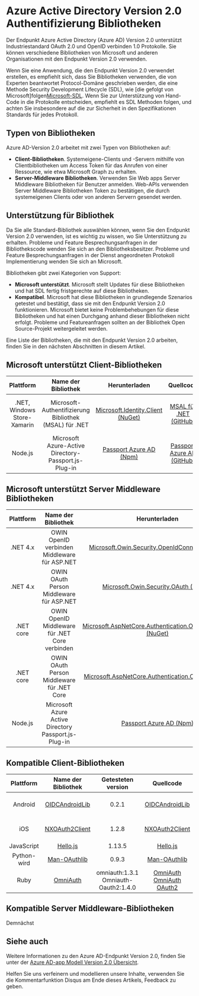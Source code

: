 <properties
   pageTitle="Azure Active Directory Version 2.0 Authentifizierung Bibliotheken | Microsoft Azure"
   description="Clientbibliotheken kompatibel und Server Middleware Bibliotheken und gehörende Bibliothek, Quelle und Beispiele Verknüpfungen, für den Azure-Active Directory-Version 2.0-Endpunkt."
   services="active-directory"
   documentationCenter=""
   authors="skwan"
   manager="mbaldwin"
   editor=""/>

<tags
   ms.service="active-directory"
   ms.devlang="na"
   ms.topic="article"
   ms.tgt_pltfrm="na"
   ms.workload="identity"
   ms.date="09/30/2016"
   ms.author="skwan;bryanla"/>


# <a name="azure-active-directory-v20-authentication-libraries"></a>Azure Active Directory Version 2.0 Authentifizierung Bibliotheken
Der Endpunkt Azure Active Directory (Azure AD) Version 2.0 unterstützt Industriestandard OAuth 2.0 und OpenID verbinden 1.0 Protokolle. Sie können verschiedene Bibliotheken von Microsoft und anderen Organisationen mit den Endpunkt Version 2.0 verwenden.

Wenn Sie eine Anwendung, die den Endpunkt Version 2.0 verwendet erstellen, es empfiehlt sich, dass Sie Bibliotheken verwenden, die von Experten beantwortet Protocol-Domäne geschrieben werden, die eine Methode Security Development Lifecycle (SDL), wie [die gefolgt von Microsoft]folgen[Microsoft-SDL]. Wenn Sie zur Unterstützung von Hand-Code in die Protokolle entscheiden, empfiehlt es SDL Methoden folgen, und achten Sie insbesondere auf die zur Sicherheit in den Spezifikationen Standards für jedes Protokoll.

## <a name="types-of-libraries"></a>Typen von Bibliotheken

Azure AD-Version 2.0 arbeitet mit zwei Typen von Bibliotheken auf:

- **Client-Bibliotheken**. Systemeigene-Clients und -Servern mithilfe von Clientbibliotheken um Access Token für das Anrufen von einer Ressource, wie etwa Microsoft Graph zu erhalten.
- **Server-Middleware Bibliotheken**. Verwenden Sie Web apps Server Middleware Bibliotheken für Benutzer anmelden. Web-APIs verwenden Server Middleware Bibliotheken Token zu bestätigen, die durch systemeigenen Clients oder von anderen Servern gesendet werden.

## <a name="library-support"></a>Unterstützung für Bibliothek
Da Sie alle Standard-Bibliothek auswählen können, wenn Sie den Endpunkt Version 2.0 verwenden, ist es wichtig zu wissen, wo Sie Unterstützung zu erhalten. Probleme und Feature Besprechungsanfragen in der Bibliothekscode wenden Sie sich an den Bibliotheksbesitzer. Probleme und Feature Besprechungsanfragen in der Dienst angeordneten Protokoll Implementierung wenden Sie sich an Microsoft.

Bibliotheken gibt zwei Kategorien von Support:

- **Microsoft unterstützt**. Microsoft stellt Updates für diese Bibliotheken und hat SDL fertig fristgerechte auf diese Bibliotheken.
- **Kompatibel**. Microsoft hat diese Bibliotheken in grundlegende Szenarios getestet und bestätigt, dass sie mit den Endpunkt Version 2.0 funktionieren. Microsoft bietet keine Problembehebungen für diese Bibliotheken und hat einen Durchgang anhand dieser Bibliotheken nicht erfolgt. Probleme und Featureanfragen sollten an der Bibliothek Open Source-Projekt weitergeleitet werden.

Eine Liste der Bibliotheken, die mit den Endpunkt Version 2.0 arbeiten, finden Sie in den nächsten Abschnitten in diesem Artikel.

## <a name="microsoft-supported-client-libraries"></a>Microsoft unterstützt Client-Bibliotheken
| Plattform| Name der Bibliothek| Herunterladen | Quellcode | Beispiel |
| :-: | :-: | :-: | :-: | :-: |
| .NET, Windows Store-Xamarin | Microsoft-Authentifizierung Bibliothek (MSAL) für .NET | [Microsoft.Identity.Client (NuGet)][ClientLib-NET-Lib] | [MSAL für .NET (GitHub)][ClientLib-NET-Repo] | [Beispiel für Windows-desktop-native client][ClientLib-NET-Sample] |
| Node.js | Microsoft Azure-Active Directory-Passport.js-Plug-in | [Passport Azure AD (Npm)][ClientLib-Node-Lib] | [Passport Azure AD (GitHub)][ClientLib-Node-Repo] | Demnächst |

<!--- COMMENTING OUT UNTIL THEY ARE READY
| iOS, Mac | Microsoft Authentication Library (MSAL) for ObjC | In development | In development | In development |
| Android | Microsoft Authentication Library (MSAL) for Android | In development | In development | In development |
| JavaScript | Microsoft Authentication Library (MSAL) for JavaScript | In development | In development | In development |
 -->

## <a name="microsoft-supported-server-middleware-libraries"></a>Microsoft unterstützt Server Middleware Bibliotheken
| Plattform| Name der Bibliothek| Herunterladen | Quellcode | Beispiel |
| :-: | :-: | :-: | :-: | :-: |
| .NET 4.x | OWIN OpenID verbinden Middleware für ASP.NET | [Microsoft.Owin.Security.OpenIdConnect (NuGet)][ServerLib-Net4-Owin-Oidc-Lib] | [Katana Project (CodePlex)][ServerLib-Net4-Owin-Oidc-Repo] | [Beispiel für Web app][ServerLib-Net4-Owin-Oidc-Sample] |
| .NET 4.x | OWIN OAuth Person Middleware für ASP.NET | [Microsoft.Owin.Security.OAuth (NuGet)][ServerLib-Net4-Owin-Oauth-Lib] | [Katana Project (CodePlex)][ServerLib-Net4-Owin-Oauth-Repo] | [Beispiel für die Web-API][ServerLib-Net4-Owin-Oauth-Sample] |
| .NET core | OWIN OpenID Middleware für .NET Core verbinden | [Microsoft.AspNetCore.Authentication.OpenIdConnect (NuGet)][ServerLib-NetCore-Owin-Oidc-Lib] | [ASP.NET-Sicherheit (GitHub)][ServerLib-NetCore-Owin-Oidc-Repo] | [Beispiel für Web app][ServerLib-NetCore-Owin-Oidc-Sample] |
| .NET core | OWIN OAuth Person Middleware für .NET Core | [Microsoft.AspNetCore.Authentication.OAuth (NuGet)][ServerLib-NetCore-Owin-Oauth-Lib] | [ASP.NET-Sicherheit (GitHub)][ServerLib-NetCore-Owin-Oauth-Repo] | Demnächst |
| Node.js | Microsoft Azure Active Directory Passport.js-Plug-in | [Passport Azure AD (Npm)][ServerLib-Node-Lib] | [Passport Azure AD (GitHub)][ServerLib-Node-Repo] | [Beispiel für Web app][ServerLib-Node-Sample] |
<!--- COMMENTING UNTIL SAMPLE IS AVAILABLE
| .NET 4.x, .NET Core | JSON Web Token Handler for .NET | [System.IdentityModel.Tokens.Jwt (NuGet)][ServerLib-Net-Jwt-Lib] | [Azure AD identity model extensions for .NET (GitHub)][ServerLib-Net-Jwt-Repo] | Coming soon |
--->
## <a name="compatible-client-libraries"></a>Kompatible Client-Bibliotheken
| Plattform| Name der Bibliothek | Getesteten version | Quellcode | Beispiel |
| :-: | :-: | :-: | :-: | :-: |
| Android | [OIDCAndroidLib](https://github.com/kalemontes/OIDCAndroidLib/wiki) | 0.2.1 | [OIDCAndroidLib](https://github.com/kalemontes/OIDCAndroidLib) | [Beispiel für systemeigene app](active-directory-v2-devquickstarts-android.md) |
| iOS | [NXOAuth2Client](https://github.com/nxtbgthng/OAuth2Client) | 1.2.8 | [NXOAuth2Client](https://github.com/nxtbgthng/OAuth2Client) | [Beispiel für systemeigene app](active-directory-v2-devquickstarts-ios.md)|
| JavaScript | [Hello.js](https://adodson.com/hello.js/) | 1.13.5 | [Hello.js](https://github.com/MrSwitch/hello.js) | Demnächst |
| Python-wird | [Man-OAuthlib](https://github.com/lepture/flask-oauthlib) | 0.9.3 | [Man-OAuthlib](https://github.com/lepture/flask-oauthlib) | Demnächst |
| Ruby | [OmniAuth](https://github.com/omniauth/omniauth/wiki) | omniauth:1.3.1</br>Omniauth-Oauth2:1.4.0 | [OmniAuth](https://github.com/omniauth/omniauth)</br>[OmniAuth OAuth2](https://github.com/intridea/omniauth-oauth2) | Demnächst |
<!--- REMOVING BRANDON'S FOR NOW
|  |  |  |  |  |
| Android | [OAuth2 Client](https://github.com/wuman/android-oauth-client) |   | [OAuth2 Client](https://github.com/wuman/android-oauth-client)  | Coming soon  |
| Java | [WSO2 Identity Server](https://docs.wso2.com/display/IS500/Introducing+the+Identity+Server) | [Version 5.2.0](http://wso2.com/products/identity-server/) | [Source](https://docs.wso2.com/display/IS500/Building+from+Source) | [Samples index](https://docs.wso2.com/display/IS500/Samples)  |
| Java | [Java Gluu Server](https://gluu.org/docs/) |   | [oxAuth](https://github.com/GluuFederation/oxAuth)  | Coming soon |
| Node.js | [NPM passport-openidconnect](https://www.npmjs.com/package/passport-openidconnect) | 0.0.1  | [Passport-OpenID Connect](https://github.com/jaredhanson/passport-openidconnect) | Coming soon  |
| PHP | [OpenID Connect Basic Client](https://github.com/jumbojett/OpenID-Connect-PHP) |   | [OpenID Connect Basic Client](https://github.com/jumbojett/OpenID-Connect-PHP)  | Coming soon  |
-->

## <a name="compatible-server-middleware-libraries"></a>Kompatible Server Middleware-Bibliotheken
Demnächst

## <a name="related-content"></a>Siehe auch
Weitere Informationen zu den Azure AD-Endpunkt Version 2.0, finden Sie unter der [Azure AD-app Modell Version 2.0 Übersicht][AAD-App-Model-V2-Overview].

Helfen Sie uns verfeinern und modellieren unsere Inhalte, verwenden Sie die Kommentarfunktion Disqus am Ende dieses Artikels, Feedback zu geben.

<!--Image references-->

<!--Reference style links -->
[AAD-App-Model-V2-Overview]: active-directory-appmodel-v2-overview.md
[ClientLib-NET-Lib]: http://www.nuget.org/packages/Microsoft.Identity.Client
[ClientLib-NET-Repo]: https://github.com/AzureAD/microsoft-authentication-library-for-dotnet
[ClientLib-NET-Sample]: active-directory-v2-devquickstarts-wpf.md
[ClientLib-Node-Lib]: https://www.npmjs.com/package/passport-azure-ad
[ClientLib-Node-Repo]: https://github.com/AzureAD/passport-azure-ad
[ClientLib-Node-Sample]:
[ClientLib-Iosmac-Lib]:
[ClientLib-Iosmac-Repo]:
[ClientLib-Iosmac-Sample]:
[ClientLib-Android-Lib]:
[ClientLib-Android-Repo]:
[ClientLib-Android-Sample]:
[ClientLib-Js-Lib]:
[ClientLib-Js-Repo]:
[ClientLib-Js-Sample]:
[Microsoft-SDL]: http://www.microsoft.com/sdl/default.aspx
[ServerLib-Net4-Owin-Oidc-Lib]: https://www.nuget.org/packages/Microsoft.Owin.Security.OpenIdConnect/
[ServerLib-Net4-Owin-Oidc-Repo]: http://katanaproject.codeplex.com/
[ServerLib-Net4-Owin-Oidc-Sample]: active-directory-v2-devquickstarts-dotnet-web.md
[ServerLib-Net4-Owin-Oauth-Lib]: https://www.nuget.org/packages/Microsoft.Owin.Security.OAuth/
[ServerLib-Net4-Owin-Oauth-Repo]: http://katanaproject.codeplex.com/
[ServerLib-Net4-Owin-Oauth-Sample]: https://azure.microsoft.com/en-us/documentation/articles/active-directory-v2-devquickstarts-dotnet-api/
[ServerLib-Net-Jwt-Lib]: https://www.nuget.org/packages/System.IdentityModel.Tokens.Jwt
[ServerLib-Net-Jwt-Repo]: https://github.com/AzureAD/azure-activedirectory-identitymodel-extensions-for-dotnet
[ServerLib-Net-Jwt-Sample]:/
[ServerLib-NetCore-Owin-Oidc-Lib]: https://www.nuget.org/packages/Microsoft.AspNetCore.Authentication.OpenIdConnect/
[ServerLib-NetCore-Owin-Oidc-Repo]: https://github.com/aspnet/Security
[ServerLib-NetCore-Owin-Oidc-Sample]: https://github.com/Azure-Samples/active-directory-dotnet-webapp-openidconnect-aspnetcore-v2
[ServerLib-NetCore-Owin-Oauth-Lib]: https://www.nuget.org/packages/Microsoft.AspNetCore.Authentication.OAuth/
[ServerLib-NetCore-Owin-Oauth-Repo]: https://github.com/aspnet/Security
[ServerLib-NetCore-Owin-Oauth-Sample]:/
[ServerLib-Node-Lib]: https://www.npmjs.com/package/passport-azure-ad
[ServerLib-Node-Repo]: https://github.com/AzureAD/passport-azure-ad/
[ServerLib-Node-Sample]: https://azure.microsoft.com/en-us/documentation/articles/active-directory-v2-devquickstarts-node-web/
